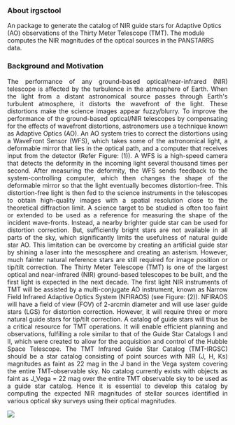 ### About irgsctool
An package to generate the catalog of NIR guide stars for Adaptive Optics (AO) observations of the Thirty Meter Telescope (TMT). The module computes the NIR magnitudes of the optical sources in the PANSTARRS data.
### Background and Motivation
<p style="text-align: justify;">The performance of any ground-based optical/near-infrared (NIR) telescope is affected by the turbulence in the atmosphere of Earth. When the light from a distant astronomical source passes through Earth's turbulent atmosphere, it distorts the wavefront of the light. These distortions make the science images appear fuzzy/blurry. To improve the performance of the ground-based optical/NIR telescopes by compensating for the effects of wavefront distortions, astronomers use a technique known as Adaptive Optics (AO). An AO system tries to correct the distortions using a WaveFront Sensor (WFS), which takes some of the astronomical light, a deformable mirror that lies in the optical path, and a computer that receives input from the detector (Refer Figure: (1)). A WFS is a high-speed camera that detects the deformity in the incoming light several thousand times per second. After measuring the deformity, the WFS sends feedback to the system-controlling computer, which then changes the shape of the deformable mirror so that the light eventually becomes distortion-free. This distortion-free light is then fed to the science instruments in the telescopes to obtain high-quality images with a spatial resolution close to the theoretical diffraction limit. A science target to be studied is often too faint or extended to be used as a reference for measuring the shape of the incident wave-fronts. Instead, a nearby brighter guide star can be used for distortion correction. But, sufficiently bright stars are not available in all parts of the sky, which significantly limits the usefulness of natural guide star AO. This limitation can be overcome by creating an artificial guide star by shining a laser into the mesosphere and creating an asterism. However, much fainter natural reference stars are still required for image position or tip/tilt correction.
The Thirty Meter Telescope (TMT) is one of the largest optical and near-infrared (NIR) ground-based telescopes to be built, and the first light is expected in the next decade. The first light NIR instruments of TMT will be assisted by a multi-conjugate AO instrument, known as Narrow Field Infrared Adaptive Optics System (NFIRAOS) (see Figure: (2)). NFIRAOS will have a field of view (FOV) of 2-arcmin diameter and will use laser guide stars (LGS) for distortion correction. However, it will require three or more natural guide stars for tip/tilt correction. A catalog of guide stars will thus be a critical resource for TMT operations. It will enable efficient planning and observations, fulfilling a role similar to that of the Guide Star Catalogs I and II, which were created to allow for the acquisition and control of the Hubble Space Telescope. The TMT Infrared Guide Star Catalog (TMT-IRGSC) should be a star catalog consisting of point sources with NIR (J, H, Ks) magnitudes as faint as 22 mag in the J band in the Vega system covering the entire TMT-observable sky. No catalog currently exists with objects as faint as J_Vega = 22 mag over the entire TMT observable sky to be used as a guide star catalog. Hence it is essential to develop this catalog by computing the expected NIR magnitudes of stellar sources identified in various optical sky surveys using their optical magnitudes.</p>

<img src="nfiraos.png"/>


